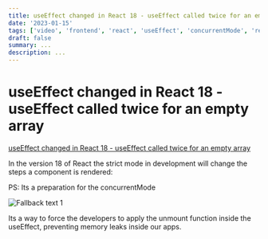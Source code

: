 ```yaml
---
title: useEffect changed in React 18 - useEffect called twice for an empty array
date: '2023-01-15'
tags: ['video', 'frontend', 'react', 'useEffect', 'concurrentMode', 'read', 'withResume']
draft: false
summary: ...
description: ...
---
```


# useEffect changed in React 18 - useEffect called twice for an empty array

[useEffect changed in React 18 - useEffect called twice for an empty array](https://www.youtube.com/watch?v=J3Mcbne1Iq4&ab_channel=BasaratCodes)

In the version 18 of React the strict mode in development will change the steps a component is rendered:

PS: Its a preparation for the concurrentMode

![Fallback text 1](/static/assets/pasted-image-20221008114549.png)

Its a way to force the developers to apply the unmount function inside the useEffect, preventing memory leaks inside our apps.